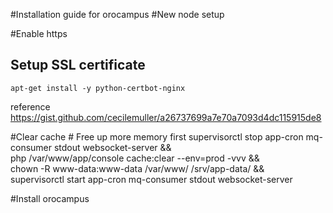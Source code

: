 #Installation guide for orocampus
#New node setup

#Enable https

## Setup SSL certificate
    apt-get install -y python-certbot-nginx
    
reference https://gist.github.com/cecilemuller/a26737699a7e70a7093d4dc115915de8
    
#Clear cache
    # Free up more memory first
    supervisorctl stop app-cron mq-consumer stdout websocket-server && \
    php /var/www/app/console cache:clear --env=prod -vvv && \
    chown -R www-data:www-data /var/www/ /srv/app-data/ && \
    supervisorctl start app-cron mq-consumer stdout websocket-server 

#Install orocampus
    